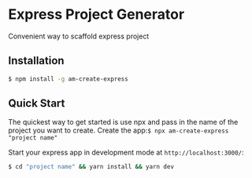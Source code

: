 # Express Project Generator

Convenient way to scaffold express project

## Installation

```sh
$ npm install -g am-create-express
```

## Quick Start

The quickest way to get started is use npx and pass in the name of the project you want to create.
Create the app:`$ npx am-create-express "project name"`

Start your express app in development mode at `http://localhost:3000/`:

```bash
$ cd "project name" && yarn install && yarn dev
```
